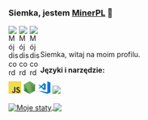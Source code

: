 ### Siemka, jestem [MinerPL](https://mightybot.ml) 👋


<a href="https://discord.gg/p9z8M56">
  <img align="left" alt="Mój discord" width="21px" src="https://raw.githubusercontent.com/anuraghazra/anuraghazra/master/assets/discord-round.svg" />
</a>
<a href="https://discord.gg/Aj8y5YS">
  <img align="left" alt="Mój discord" width="21px" src="https://raw.githubusercontent.com/anuraghazra/anuraghazra/master/assets/discord-round.svg" />
</a>
<a href="https://discord.gg/evWgyNT">
  <img align="left" alt="Mój discord" width="21px" src="https://raw.githubusercontent.com/anuraghazra/anuraghazra/master/assets/discord-round.svg" />
</a>

<br />
<br />

Siemka, witaj na moim profilu.

**Języki i narzędzie:**  

<code><img height="25" src="https://raw.githubusercontent.com/github/explore/80688e429a7d4ef2fca1e82350fe8e3517d3494d/topics/javascript/javascript.png"></code>
<code><img height="25" src="https://raw.githubusercontent.com/github/explore/80688e429a7d4ef2fca1e82350fe8e3517d3494d/topics/nodejs/nodejs.png"></code>
<code><img height="25" src="https://raw.githubusercontent.com/github/explore/master/topics/visual-studio-code/visual-studio-code.png"></code>
<code><img height="25" src="https://www.jetbrains.com/idea/img/idea-edu.svg"></code>


<!--- 
  if you have forked this to use on your profile, 
  Change the `github-readme-stats.anuraghazra1.vercel.app` to `github-readme-stats.vercel.app` 
--->

<!-- Change the `github-readme-stats.anuraghazra1.vercel.app` to `github-readme-stats.vercel.app`  -->



<a href="https://github.com/anuraghazra/github-readme-stats">
  <img align="center" src="https://github-readme-stats.vercel.app/api?username=MinerPL&show_icons=true&include_all_commits=true&bg_color=30,e96443,904e95&title_color=fff&text_color=fff?count_private=true" alt="Moje staty" />
</a>
<a href="https://github.com/anuraghazra/github-readme-stats">
  <!-- Change the `github-readme-stats.anuraghazra1.vercel.app` to `github-readme-stats.vercel.app`  -->
  <img align="center" src="https://github-readme-stats.vercel.app/api/top-langs/?username=MinerPL&layout=compact&bg_color=30,e96443,904e95&title_color=fff&text_color=fff" />
</a>
